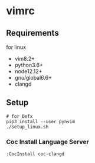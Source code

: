 # vimrc

## Requirements

for linux
- vim8.2+
- python3.6+
- node12.12+
- gnu/global6.6+
- clangd

## Setup

```shell
# for Defx
pip3 install --user pynvim
./setup_linux.sh
```

### Coc Install Language Server
`:CocInstall coc-clangd`
